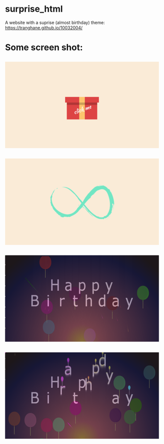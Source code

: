 

# surprise_html
A website with a suprise (almost birthday) theme: https://tranghane.github.io/10032004/   
# Some screen shot:
<h2 align="center">
  <img src="birthday/screanshot/1.png" />
</h2>
<h2 align="center">
  <img src="birthday/screanshot/2.png" />
</h2>
<h2 align="center">
  <img src="birthday/screanshot/3.png" />
</h2>
<h2 align="center">
  <img src="birthday/screanshot/4.png" />
</h2>
 <!-- Deadline: 10/03/2004 --> 